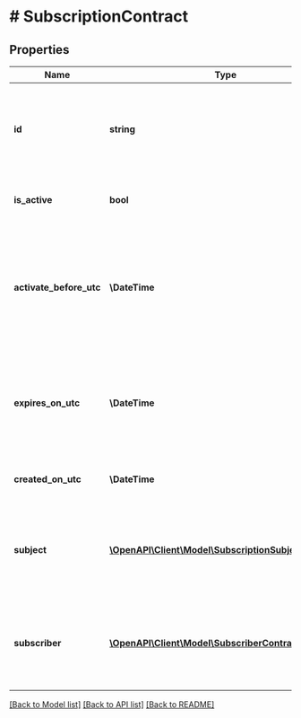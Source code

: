 # # SubscriptionContract

## Properties

Name | Type | Description | Notes
------------ | ------------- | ------------- | -------------
**id** | **string** | Identifier of a subscription.   Use this ID to control the subscription in future (e.g. update or delete). |
**is_active** | **bool** | Specifies if the subscription is active |
**activate_before_utc** | **\DateTime** | Time (UTC) before which subscription must be activated (may be applicable to   some non-active newly created subscriptions) | [optional]
**expires_on_utc** | **\DateTime** | Time (UTC) when subscription expires and will be removed.    If not specified, subscription never expires. | [optional]
**created_on_utc** | **\DateTime** | Time (UTC) when subscription was created |
**subject** | [**\OpenAPI\Client\Model\SubscriptionSubjectContract**](SubscriptionSubjectContract.md) | Subscription subject (e.g. flight: such subscription will notify  its consumer about flight updates). |
**subscriber** | [**\OpenAPI\Client\Model\SubscriberContract**](SubscriberContract.md) | Subscription consumer: where notifications will be sent   (e.g. web-hook with a URL) |

[[Back to Model list]](../../README.md#models) [[Back to API list]](../../README.md#endpoints) [[Back to README]](../../README.md)
